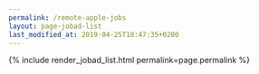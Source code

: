 ```yaml
---
permalink: /remote-apple-jobs
layout: page-jobad-list
last_modified_at: 2019-04-25T18:47:35+0200
---
```

{% include render_jobad_list.html permalink=page.permalink %}

